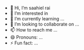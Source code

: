 - 👋 Hi, I’m saahiel rai
- 👀 I’m interested in 
- 🌱 I’m currently learning ...
- 💞️ I’m looking to collaborate on ...
- 📫 How to reach me ...
- 😄 Pronouns: ...
- ⚡ Fun fact: ...

<!---
saahito/saahito is a ✨ special ✨ repository because its `README.md` (this file) appears on your GitHub profile.
You can click the Preview link to take a look at your changes.
--->
